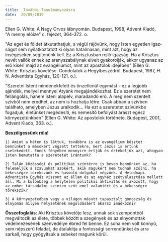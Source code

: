 ```yaml
---
title:  További Tanulmányozásra
date:  20/09/2019
---
```


Ellen G. White: A Nagy Orvos lábnyomán. Budapest, 1998, Advent Kiadó, "A menny elõíze" c. fejezet, 364-372. o.

"Az eget és földet átkutathatjuk, s végül rájövünk, hogy Isten egyetlen igaz­ságot sem nyilatkoztatott ki olyan hatalmasan, mint azt, hogy az ínségeseken segítenünk kell. Ez a Krisztusban rejlõ igazság. Ha a Krisztus nevét vallók ennek az aranyszabálynak elveit gyakorolják, akkor ugyanaz az erõ kíséri majd az evangéliumot, mint az apostolok idejében" (Ellen G. White: Krisztus követése. Gondolatok a Hegyibeszédrõl. Budapest, 1987, H. N. Adventista Egyház, 120-121. o.).

"Szeretni Istent mindenekfelett és önzetlenül egymást - ez a legjobb ajándék, mellyel mennyei Atyánk megajándékozhat. Ez a szeretet nem fellángolás, hanem isteni alapelv, maradandó erõ. A meg nem szentelt szívbõl nem eredhet, az nem is hozhatja létre. Csak abban a szívben található, amelyben Jézus uralkodik… Ha ezt a szeretetet szívünkbe fogadjuk, életünket megédesíti, és nemesítõ befolyást áraszt egész környezetünkben" (Ellen G. White: Az apostolok története. Budapest, 2001, Advent Kiadó, 363. o.).

**Beszélgessünk róla!**

`1)	Amint a héten is láttuk, továbbra is az evangélium késztet bennünket a másokért végzett tettekre, mert Jézus is értünk cselekedett. Ennek fényében mennyire értjük és értékeljük azt, ahogyan Isten bemutatta a szeretetét irántunk?`

`2)	Talán közösségi és politikai színtérre is bevon bennünket az, ha felemeljük a szavunkat azokért, akik magukért nem tudnak szólni, ha békességre törekszünk és hasonló dolgokat végzünk. A Hetednapi Adventista Egyház viszont az állam és az egyház szétválasztása mellett áll. Mi a különbség a helytelen politikai aktivitás és aközött, hogy az ember társadalmi szinten szót emel valamiért és a békességre törekszik?`

`3)	A környezetedben vagy a világon másutt tapasztalt gonoszság és elnyomás milyen helyzetének megoldásáért akarsz imádkozni?`

**Összefoglalás**: Aki Krisztus követõje lesz, annak sok szempontból megváltozik az élete, többek között a szegények és az elnyomottak védelmezésének szenvedélye ébred fel benne. Ez soha nem volt könnyû, sem népszerû feladat, de átalakítja a fontossági sorrendünket és arra sarkall, hogy gyógyítsuk a sebeket magunk körül.